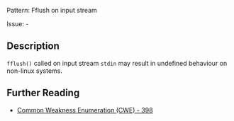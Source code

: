 Pattern: Fflush on input stream

Issue: -

## Description

`fflush()` called on input stream `stdin` may result in undefined behaviour on non-linux systems.

## Further Reading

* [Common Weakness Enumeration (CWE) - 398](https://cwe.mitre.org/data/definitions/398.html)